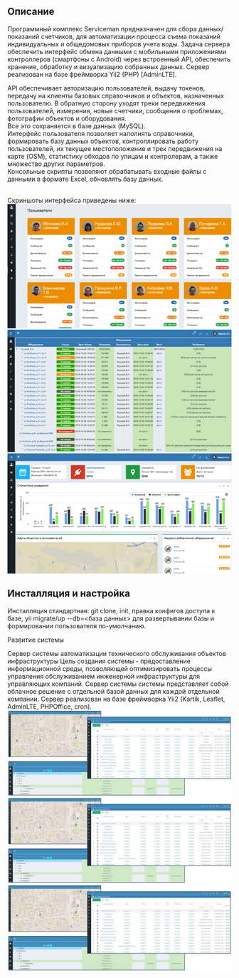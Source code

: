 <h2>Описание</h2>
<p>Программный комплекс Serviceman предназначен для сбора данных/показаний счетчиков, для автоматизации процесса съема показаний индивидуальных и общедомовых приборов учета воды.
Задача сервера обеспечить интерфейс обмена данными с мобильными приложениями контроллеров (смартфоны с Android) через встроенный API, обеспечить хранение, обработку и визуализацию собранных данных.
Сервер реализован на базе фреймворка Yii2 (PHP) [AdminLTE].</p>
<p>API обеспечивает авторизацию пользователей, выдачу токенов, передачу на клиенты базовых справочников и объектов, назначенных пользователю. В обратную сторону уходят треки передвижения пользователей, измерения, новые счетчики, сообщения о проблемах, фотографии объектов и оборудования. <br/>
Все это сохраняется в базе данных (MySQL).<br/>
Интерфейс пользователя позволяет наполнять справочники, формировать базу данных объектов, контроллировать работу пользователей, их текущее местоположение и трек передвижения на карте (OSM), статистику обходов по улицам и контролерам, а также множество других параметров.<br/>
Консольные скрипты позволяют обрабатывать входные файлы с данными в формате Excel, обновлять базу данных. </p>
<br/>
Скриншоты интерфейса приведены ниже:
<img src="Screen1.jpg" alt="контроллеры" /><br/>
<img src="Screen2.jpg" alt="контроль обхода" /><br/>
<img src="Screen3.jpg" alt="дашбоард" />
<h2>Инсталляция и настройка</h2>
Инсталляция стандартная: git clone, init, правка конфигов доступа к базе, yii migrate/up --db=<база данных> для развертывании базы и формировании пользователя по-умолчанию.

Развитие системы

Сервер системы автоматизации технического обслуживания объектов инфраструктуры
Цель создания системы - предоставление информационной среды, позволяющей оптимизировать процессы управления обслуживанием инженерной инфраструктуры для управляющих компаний.
Сервер системы системы представляет собой облачное решение с отдельной базой данных для каждой отдельной компании. Сервер реализован на базе фреймворка Yii2 (Kartik, Leaflet, AdminLTE, PHPOffice, cron).
<img src="images/screen61.jpg" />
<img src="images/screen61.jpg" />
<img src="images/screen61.jpg" />

